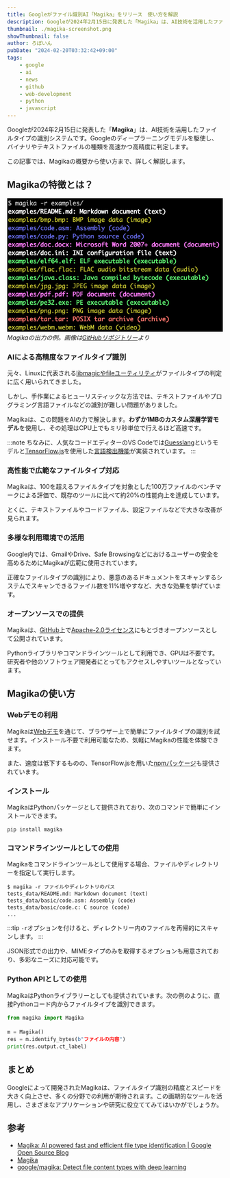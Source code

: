 ```yaml
---
title: Googleがファイル識別AI「Magika」をリリース　使い方を解説
description: Googleが2024年2月15日に発表した「Magika」は、AI技術を活用したファイルタイプの識別システムです。Googleのディープラーニングモデルを駆使し、バイナリやテキストファイルの種類を高速かつ高精度に判定します。この記事では、Magikaの概要から使い方まで、詳しく解説します。
thumbnail: ./magika-screenshot.png
showThumbnail: false
author: ろぼいん
pubDate: "2024-02-20T03:32:42+09:00"
tags:
    - google
    - ai
    - news
    - github
    - web-development
    - python
    - javascript
---
```


Googleが2024年2月15日に発表した「**Magika**」は、AI技術を活用したファイルタイプの識別システムです。Googleのディープラーニングモデルを駆使し、バイナリやテキストファイルの種類を高速かつ高精度に判定します。

この記事では、Magikaの概要から使い方まで、詳しく解説します。

## Magikaの特徴とは？

![Magikaの出力の例](./magika-screenshot.png)
*Magikaの出力の例。画像は[GitHubリポジトリー](https://github.com/google/magika)より*

### AIによる高精度なファイルタイプ識別

元々、Linuxに代表される[libmagicやfileユーティリティ](https://github.com/file/file)がファイルタイプの判定に広く用いられてきました。

しかし、手作業によるヒューリスティックな方法では、テキストファイルやプログラミング言語ファイルなどの識別が難しい問題がありました。

Magikaは、この問題をAIの力で解決します。**わずか1MBのカスタム深層学習モデル**を使用し、その処理はCPU上でもミリ秒単位で行えるほど高速です。

:::note
ちなみに、人気なコードエディターのVS Codeでは[Guesslang](https://github.com/yoeo/guesslang)というモデルと[TensorFlow.js](https://www.tensorflow.org/js)を使用した[言語検出機能](https://code.visualstudio.com/updates/v1_60#_automatic-language-detection)が実装されています。
:::

### 高性能で広範なファイルタイプ対応

Magikaは、100を超えるファイルタイプを対象とした100万ファイルのベンチマークによる評価で、既存のツールに比べて約20%の性能向上を達成しています。

とくに、テキストファイルやコードファイル、設定ファイルなどで大きな改善が見られます。

### 多様な利用環境での活用

Google内では、GmailやDrive、Safe Browsingなどにおけるユーザーの安全を高めるためにMagikaが広範に使用されています。

正確なファイルタイプの識別により、悪意のあるドキュメントをスキャンするシステムでスキャンできるファイル数を11%増やすなど、大きな効果を挙げています。

### オープンソースでの提供

Magikaは、[GitHub](https://github.com/google/magika/)上で[Apache-2.0ライセンス](https://github.com/google/magika/blob/main/LICENSE)にもとづきオープンソースとして公開されています。

Pythonライブラリやコマンドラインツールとして利用でき、GPUは不要です。研究者や他のソフトウェア開発者にとってもアクセスしやすいツールとなっています。

## Magikaの使い方

### Webデモの利用

Magikaは[Webデモ](https://google.github.io/magika/)を通じて、ブラウザー上で簡単にファイルタイプの識別を試せます。インストール不要で利用可能なため、気軽にMagikaの性能を体験できます。

また、速度は低下するものの、TensorFlow.jsを用いた[npmパッケージ](https://www.npmjs.com/package/magika)も提供されています。

### インストール

MagikaはPythonパッケージとして提供されており、次のコマンドで簡単にインストールできます。

```shell
pip install magika
```

### コマンドラインツールとしての使用

Magikaをコマンドラインツールとして使用する場合、ファイルやディレクトリーを指定して実行します。

```shell
$ magika -r ファイルやディレクトリのパス
tests_data/README.md: Markdown document (text)
tests_data/basic/code.asm: Assembly (code)
tests_data/basic/code.c: C source (code)
...
```

:::tip
`-r`オプションを付けると、ディレクトリー内のファイルを再帰的にスキャンします。
:::

JSON形式での出力や、MIMEタイプのみを取得するオプションも用意されており、多彩なニーズに対応可能です。

### Python APIとしての使用

MagikaはPythonライブラリーとしても提供されています。次の例のように、直接Pythonコード内からファイルタイプを識別できます。

```python
from magika import Magika

m = Magika()
res = m.identify_bytes(b"ファイルの内容")
print(res.output.ct_label)
```

## まとめ

Googleによって開発されたMagikaは、ファイルタイプ識別の精度とスピードを大きく向上させ、多くの分野での利用が期待されます。この画期的なツールを活用し、さまざまなアプリケーションや研究に役立ててみてはいかがでしょうか。

## 参考

- [Magika: AI powered fast and efficient file type identification | Google Open Source Blog](https://opensource.googleblog.com/2024/02/magika-ai-powered-fast-and-efficient-file-type-identification.html)
- [Magika](https://google.github.io/magika/)
- [google/magika: Detect file content types with deep learning](https://github.com/google/magika/)
